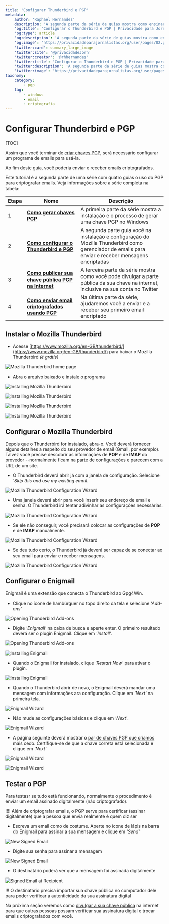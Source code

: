 ```yaml
---
title: 'Configurar Thunderbird e PGP'
metadata:
    author: 'Raphael Hernandes'
    description: 'A segunda parte da série de guias mostra como ensinar e configurar o Mozilla Thunderbird para enviar e receber emails criptografados'
    'og:title': 'Configurar o Thunderbird e PGP | Privacidade para Jornalistas'
    'og:type': article
    'og:description': 'A segunda parte da série de guias mostra como ensinar e configurar o Mozilla Thunderbird para enviar e receber emails criptografados'
    'og:image': 'https://privacidadeparajornalistas.org/user/pages/02.guias/04.configurar-thunderbird-pgp/thunderbird-signed-2.png'
    'twitter:card': summary_large_image
    'twitter:site': '@privacidadeJorn'
    'twitter:creator': '@rhhernandes'
    'twitter:title': 'Configurar o Thunderbird e PGP | Privacidade para Jornalistas'
    'twitter:description': 'A segunda parte da série de guias mostra como ensinar e configurar o Mozilla Thunderbird para enviar e receber emails criptografados'
    'twitter:image': 'https://privacidadeparajornalistas.org/user/pages/02.guias/04.configurar-thunderbird-pgp/thunderbird-signed-2.png'
taxonomy:
    category:
        - pgp
    tag:
        - windows
        - email
        - criptografia
---
```


# Configurar Thunderbird e PGP

[TOC]

Assim que você terminar de [criar chaves PGP](../criar-chaves-pgp-windows), será necessário configurar um programa de emails para usá-la. 

Ao fim deste guia, você poderia enviar e receber emails criptografados.

Este tutorial é a segunda parte de uma série com quatro guias o uso do PGP para criptografar emails. Veja informações sobre a série completa na tabela:

| Etapa | Nome | Descrição |
| ---- | --------------- | ----------- |
| 1 | [**Como gerar chaves PGP**](../criar-chaves-pgp-windows) | A primeira parte da série mostra a instalação e o processo de gerar uma chave PGP no Windows |
| 2 | [**Como configurar o Thunderbird e PGP**](../configurar-thunderbird-pgp) |  A segunda parte guia você na instalação e configuração do Mozilla Thunderbird como gerenciador de emails para enviar e receber mensagens encriptadas |
| 3 | [**Como publicar sua chave pública PGP na Internet**](../divulgar-chave-publica-pgp) | A terceira parte da série mostra como você pode divulgar a parte pública da sua chave na internet, inclusive na sua conta  no Twitter |
| 4 | [**Como enviar email criptografados usando PGP**](../enviar-emails-criptografados-com-pgp) | Na última parte da série, ajudaremos você a enviar e a receber seu primeiro email encriptado |

## Instalar o Mozilla Thunderbird

* Acesse [https://www.mozilla.org/en-GB/thunderbird/](https://www.mozilla.org/en-GB/thunderbird/) para baixar o Mozilla Thunderbird _(é grátis)_

![Mozilla Thunderbird home page](thunderbird-home.png?lightbox=1024&cropResize=600,600)

* Abra o arquivo baixado e instale o programa

![Installing Mozilla Thunderbird](thunderbird-install-1.png?lightbox=1024&cropResize=600,600)

![Installing Mozilla Thunderbird](thunderbird-install-2.png?lightbox=1024&cropResize=600,600)

![Installing Mozilla Thunderbird](thunderbird-install-2.png?lightbox=1024&cropResize=600,600)

![Installing Mozilla Thunderbird](thunderbird-install-2.png?lightbox=1024&cropResize=600,600)

## Configurar o Mozilla Thunderbird

Depois que o Thunderbird for instalado, abra-o. Você deverá fornecer alguns detalhes a respeito do seu provedor de email (Gmail, por exemplo). Talvez você precise descobrir as informações de **POP** e de **IMAP** do provedor --normalmente ficam na parte de configurações e parecem com a URL de um site. 

* O Thunderbird deverá abrir já com a janela de configuração. Selecione _'Skip this and use my existing email_.

![Mozilla Thunderbird Configuration Wizard](thunderbird-configure-1.png?lightbox=1024&cropResize=600,600)

* Uma janela deverá abrir para você inserir seu endereço de email e senha. O Thunderbird irá tentar adivinhar as configurações necessárias.

![Mozilla Thunderbird Configuration Wizard](thunderbird-configure-a.png?lightbox=1024&cropResize=600,600)

* Se ele não conseguir, você precisará colocar as configurações de **POP** e de **IMAP** manualmente.

![Mozilla Thunderbird Configuration Wizard](thunderbird-configure-2.png?lightbox=1024&cropResize=600,600)

* Se deu tudo certo, o Thunderbird já deverá ser capaz de se conectar ao seu email para enviar e receber mensagens.

![Mozilla Thunderbird Configuration Wizard](thunderbird-configure-3.png?lightbox=1024&cropResize=600,600)

## Configurar o Enigmail

Enigmail é uma extensão que conecta o Thunderbird ao Gpg4Win.

* Clique no ícone de hambúrguer no topo direito da tela e selecione _'Add-ons'_

![Opening Thunderbird Add-ons](enigmail-configure-1.png?lightbox=1024&cropResize=600,600)

* Digite _'Enigmail'_ na caixa de busca e aperte enter. O primeiro resultado deverá ser o plugin Enigmail. Clique em _'Install'_.

![Opening Thunderbird Add-ons](enigmail-configure-2.png?lightbox=1024&cropResize=600,600)

![Installing Enigmail](enigmail-configure-3.png?lightbox=1024&cropResize=600,600)

* Quando o Enigmail for instalado, clique _'Restart Now'_ para ativar o plugin.

![Installing Enigmail](enigmail-configure-4.png?lightbox=1024&cropResize=600,600)

* Quando o Thunderbird abrir de novo, o Enigmail deverá mandar uma mensagem com informações ara configuração. Clique em _'Next'_ na primeira tela.

![Enigmail Wizard](enigmail-wizard-1.png?lightbox=1024&cropResize=600,600)

* Não mude as configurações básicas e clique em _'Next'_.

![Enigmail Wizard](enigmail-wizard-2.png?lightbox=1024&cropResize=600,600)

* A página seguinte deverá mostrar o [par de chaves PGP que criamos](../criar-chaves-pgp-windows) mais cedo. Certifique-se de que a chave correta está selecionada e clique em _'Next'_

![Enigmail Wizard](enigmail-wizard-3.png?lightbox=1024&cropResize=600,600)

![Enigmail Wizard](enigmail-wizard-4.png?lightbox=1024&cropResize=600,600)

## Testar o PGP

Para testasr se tudo está funcionando, normalmente o procedimento é enviar um email assinado digitalmente (não criptografado).

!!!! Além de criptografar emails, o PGP serve para certificar (assinar digitalmente) que a pessoa que envia realmente é quem diz ser

* Escreva um email como de costume. Aperte no ícone de lápis na barra do Enigmail para assinar a sua mensagem e clique em _'Send'_

![New Signed Email](thunderbird-signed-1.png?lightbox=1024&cropResize=600,600)

* Digite sua senha para assinar a mensagem

![New Signed Email](thunderbird-signed-2.png?lightbox=1024&cropResize=600,600)

* O destinatário poderá ver que a mensagem foi assinada digitalmente

![Signed Email at Recipient](thunderbird-signed-3.png?lightbox=1024&cropResize=600,600)

!!! O destinatário precisa importar sua chave pública no computador dele para poder verificar a autenticidade da sua assinatura digital

Na próxima seção veremos como [divulgar a sua chave pública](../divulgar-chave-publica-PGP) na internet para que outras pessoas possam verificar sua assinatura digital e trocar emails criptografados com você.